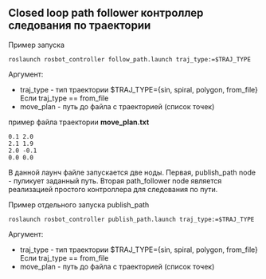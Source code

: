 ## Closed loop path follower контроллер следования по траектории

Пример запуска
```
roslaunch rosbot_controller follow_path.launch traj_type:=$TRAJ_TYPE
```
Аргумент:
* traj_type - тип траектории $TRAJ_TYPE={sin, spiral, polygon, from_file}
Если traj_type == from_file
* move_plan - путь до файла с траекторией (список точек)

пример файла траектории
**move_plan.txt**
```
0.1 2.0
2.1 1.9
2.0 -0.1
0.0 0.0
```

В данной лаунч файле запускается две ноды. Первая, publish_path node - пуликует заданный путь. Вторая path_follower node является реализацией простого контроллера для следования по пути.

Пример отдельного запуска publish_path
```
roslaunch rosbot_controller publish_path.launch traj_type:=$TRAJ_TYPE
```
Аргумент:
* traj_type - тип траектории $TRAJ_TYPE={sin, spiral, polygon, from_file}
Если traj_type == from_file
* move_plan - путь до файла с траекторией (список точек)